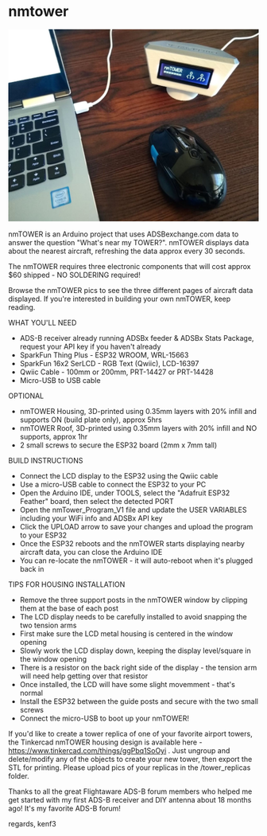 # nmtower

![](pics/nmTower_pic00_desk.jpg)

nmTOWER is an Arduino project that uses ADSBexchange.com data to answer the question "What's near my TOWER?".
nmTOWER displays data about the nearest aircraft, refreshing the data approx every 30 seconds.

The nmTOWER requires three electronic components that will cost approx $60 shipped - NO SOLDERING required!

Browse the nmTOWER pics to see the three different pages of aircraft data displayed. If you're interested in building your own nmTOWER, keep reading.

WHAT YOU'LL NEED
- ADS-B receiver already running ADSBx feeder & ADSBx Stats Package, request your API key if you haven't already  
- SparkFun Thing Plus - ESP32 WROOM, WRL-15663
- SparkFun 16x2 SerLCD - RGB Text (Qwiic), LCD-16397
- Qwiic Cable - 100mm or 200mm, PRT-14427 or PRT-14428
- Micro-USB to USB cable

OPTIONAL
- nmTOWER Housing, 3D-printed using 0.35mm layers with 20% infill and supports ON (build plate only), approx 5hrs
- nmTOWER Roof, 3D-printed using 0.35mm layers with 20% infill and NO supports, approx 1hr
- 2 small screws to secure the ESP32 board (2mm x 7mm tall)

BUILD INSTRUCTIONS
- Connect the LCD display to the ESP32 using the Qwiic cable
- Use a micro-USB cable to connect the ESP32 to your PC
- Open the Arduino IDE, under TOOLS, select the "Adafruit ESP32 Feather" board, then select the detected PORT
- Open the nmTower_Program_V1 file and update the USER VARIABLES including your WiFi info and ADSBx API key
- Click the UPLOAD arrow to save your changes and upload the program to your ESP32
- Once the ESP32 reboots and the nmTOWER starts displaying nearby aircraft data, you can close the Arduino IDE
- You can re-locate the nmTOWER - it will auto-reboot when it's plugged back in 

TIPS FOR HOUSING INSTALLATION
- Remove the three support posts in the nmTOWER window by clipping them at the base of each post
- The LCD display needs to be carefully installed to avoid snapping the two tension arms
- First make sure the LCD metal housing is centered in the window opening
- Slowly work the LCD display down, keeping the display level/square in the window opening
- There is a resistor on the back right side of the display - the tension arm will need help getting over that resistor
- Once installed, the LCD will have some slight movemment - that's normal
- Install the ESP32 between the guide posts and secure with the two small screws
- Connect the micro-USB to boot up your nmTOWER!

If you'd like to create a tower replica of one of your favorite airport towers, the Tinkercad nmTOWER housing design is available here - https://www.tinkercad.com/things/ggPbq1SoOyi . Just ungroup and delete/modify any of the objects to create your new tower, then export the STL for printing. Please upload pics of your replicas in the /tower_replicas folder.

Thanks to all the great Flightaware ADS-B forum members who helped me get started with my first ADS-B receiver and DIY antenna about 18 months ago!
It's my favorite ADS-B forum!

regards,
kenf3
